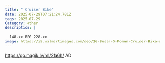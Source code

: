 ```yaml
---
title: " Cruiser Bike"
date: 2025-07-29T07:21:24.781Z
tags: 2025-07-29
Category: other
description: |
  
  148.xx REG 228.xx
image: https://i5.walmartimages.com/seo/26-Susan-G-Komen-Cruiser-Bike-Adult-Ages-12-Black-and-Pink_095da036-2fa8-449e-bcb2-094ae965617a.c2ceb5c3ea87f06d9b21e5ca06419212.jpeg?odnHeight=640&odnWidth=640&odnBg=FFFFFF
---
```

https://go.magik.ly/ml/2fa6h/
AD